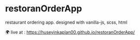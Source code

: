 # restoranOrderApp

restaurant ordering app. designed with vanilla-js, scss, html

🌍 live at : https://huseyinkaplan00.github.io/restoranOrderApp/
